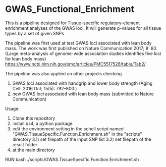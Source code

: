 # GWAS_Functional_Enrichment
This is a pipeline designed for Tissue-specific regulatory-element enrichment analyses of the GWAS loci.
It will generate p-values for all tissue types by a set of given SNPs

The pipeline was first used at test GWAS loci associated with lean body mass. The work was first published on Nature Communication 2017; 8: 80. (Large meta-analysis of genome-wide association studies identifies five loci for lean body mass)
https://www.ncbi.nlm.nih.gov/pmc/articles/PMC5517526/table/Tab2/

The pipeline was also applied on other projects checking 
1) GWAS loci associated with handgrip and lower body strength (Aging Cell. 2016 Oct; 15(5): 792–800.)
2) new GWAS loci associated with lean body mass (submitted to Nature Communication)

Usage:
1) Clone this repository
2) install bs4, a python package
3) edit the environment setting in the schell script named "GWAS.TissueSpecific.Function.Enrichment.sh" in the "scripts" directory
3.1) set filepath of the input SNP list
3.2) set filepath of the result folder
4) at the main directory 

RUN
bash ./scripts/GWAS.TissueSpecific.Function.Enrichment.sh
